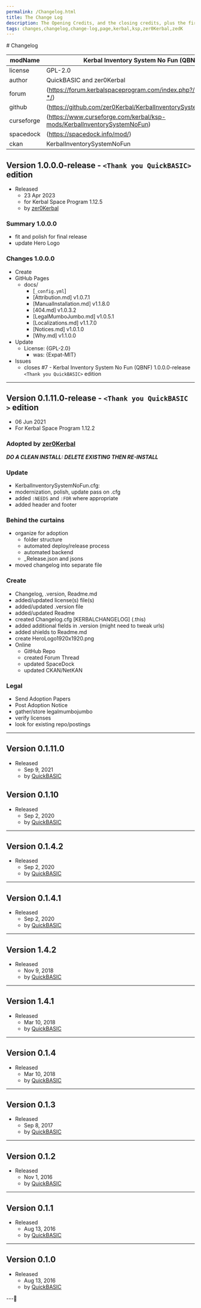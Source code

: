 ```yaml
---
permalink: /Changelog.html
title: The Change Log
description: The Opening Credits, and the closing credits, plus the first of two (or is three) end credit scenes
tags: changes,changelog,change-log,page,kerbal,ksp,zer0Kerbal,zedK
---
```

<!-- hdr-changelog.md v1.0.0.1
Kerbal Inventory System No Fun (QBNF)
created: 13 May 2022
updated: 05 Nov 2022
CC BY-ND 4.0 by zer0Kerbal -->  
﻿# Changelog  
  
| modName    | Kerbal Inventory System No Fun (QBNF)                                   |
| ---------- | ----------------------------------------------------------------------- |
| license    | GPL-2.0                                                                 |
| author     | QuickBASIC and zer0Kerbal                                               |
| forum      | (https://forum.kerbalspaceprogram.com/index.php?/topic/204752-*/)       |
| github     | (https://github.com/zer0Kerbal/KerbalInventorySystemNoFun)              |
| curseforge | (https://www.curseforge.com/kerbal/ksp-mods/KerbalInventorySystemNoFun) |
| spacedock  | (https://spacedock.info/mod/)                                           |
| ckan       | KerbalInventorySystemNoFun                                              |

## Version 1.0.0.0-release - `<Thank you QuickBASIC>` edition

* Released
  * 23 Apr 2023
  * for Kerbal Space Program 1.12.5
  * by [zer0Kerbal](https://github.com/zer0Kerbal)

### Summary 1.0.0.0

* fit and polish for final release
* update Hero Logo

### Changes 1.0.0.0

* Create
* GitHub Pages
  * docs/
    * [`_config.yml`]
    * [Attribution.md] v1.0.7.1
    * [ManualInstallation.md] v1.1.8.0
    * [404.md] v1.0.3.2
    * [LegalMumboJumbo.md] v1.0.5.1
    * [Localizations.md] v1.1.7.0
    * [Notices.md] v1.0.1.0
    * [Why.md] v1.1.0.0
* Update
  * License: {GPL-2.0}
    * was: {Expat-MIT}
* Issues
  * closes #7 - Kerbal Inventory System No Fun (QBNF) 1.0.0.0-release `<Thank you QuickBASIC>` edition

---

## Version 0.1.11.0-release - `<Thank you QuickBASIC >` edition

* 06 Jun 2021
* For Kerbal Space Program 1.12.2

### Adopted by [zer0Kerbal](https://github.com/zer0Kerbal)

***DO A CLEAN INSTALL: DELETE EXISTING THEN RE-INSTALL***

### Update

* KerbalInventorySystemNoFun.cfg:
* modernization, polish, update pass on .cfg
* added `:NEEDS` and `:FOR` where appropriate
* added header and footer

### Behind the curtains

* organize for adoption
  * folder structure
  * automated deploy/release process
  * automated backend
  * _Release.json and jsons
* moved changelog into separate file

### Create

* Changelog, .version, Readme.md
* added/updated license(s) file(s)
* added/updated .version file
* added/updated Readme
* created Changelog.cfg [KERBALCHANGELOG] (.this)
* added additional fields in .version (might need to tweak urls)
* added shields to Readme.md
* create HeroLogo1920x1920.png
* Online
  * GitHub Repo
  * created Forum Thread
  * updated SpaceDock
  * updated CKAN/NetKAN

### Legal

* Send Adoption Papers
* Post Adoption Notice
* gather/store legalmumbojumbo
* verify licenses
* look for existing repo/postings

---

## Version 0.1.11.0

* Released
  * Sep 9, 2021
  * by [QuickBASIC](https://github.com/QuickBASIC)

## Version 0.1.10

* Released
  * Sep 2, 2020
  * by [QuickBASIC](https://github.com/QuickBASIC)

---

## Version 0.1.4.2

* Released
  * Sep 2, 2020
  * by [QuickBASIC](https://github.com/QuickBASIC)

---

## Version 0.1.4.1

* Released
  * Sep 2, 2020
  * by [QuickBASIC](https://github.com/QuickBASIC)

---

## Version 1.4.2

* Released
  * Nov 9, 2018
  * by [QuickBASIC](https://github.com/QuickBASIC)

---

## Version 1.4.1

* Released
  * Mar 10, 2018
  * by [QuickBASIC](https://github.com/QuickBASIC)

---

## Version 0.1.4

* Released
  * Mar 10, 2018
  * by [QuickBASIC](https://github.com/QuickBASIC)

---

## Version 0.1.3

* Released
  * Sep 8, 2017
  * by [QuickBASIC](https://github.com/QuickBASIC)

---

## Version 0.1.2

* Released
  * Nov 1, 2016
  * by [QuickBASIC](https://github.com/QuickBASIC)

---

## Version 0.1.1

* Released
  * Aug 13, 2016
  * by [QuickBASIC](https://github.com/QuickBASIC)

---

## Version 0.1.0

* Released
  * Aug 13, 2016
  * by [QuickBASIC](https://github.com/QuickBASIC)

---